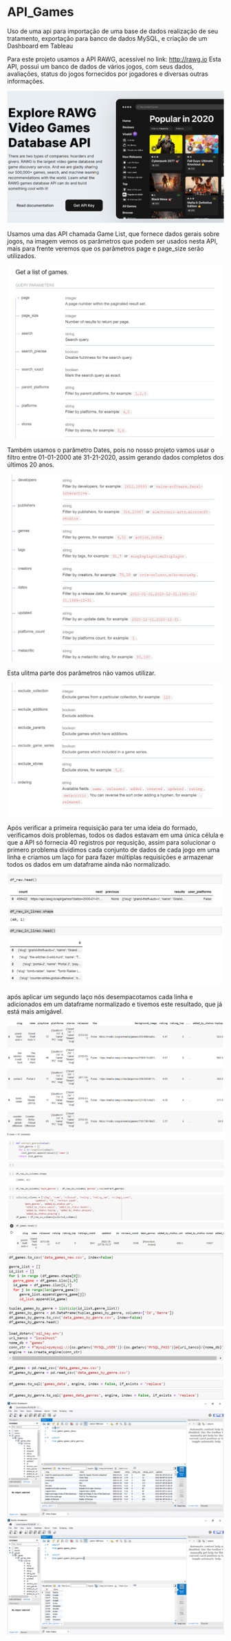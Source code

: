 # API_Games
Uso de uma api para importação de uma base de dados realização de seu tratamento, exportação para banco de dados MySQL, e criação de um Dashboard em Tableau

Para este projeto usamos a API RAWG, acessível no link: http://rawg.io
Esta API, possui um banco de dados de vários jogos, com seus dados, avaliações, status do jogos fornecidos por jogadores e diversas outras informações.

<img src=images/001.png>

Usamos uma das API chamada Game List, que fornece dados gerais sobre jogos, na imagem vemos os parâmetros que podem ser usados nesta API, 
mais para frente veremos que os parâmetros page e page_size serão utilizados.

<img src=images/002.png>

Também usamos o parâmetro Dates, pois no nosso projeto vamos usar o filtro entre 01-01-2000 até 31-21-2020, assim gerando dados completos dos últimos 20 anos.

<img src=images/003.png>

Esta ulitma parte dos parâmetros não vamos utilizar.

<img src=images/004.png>

Após verificar a primeira requisição para ter uma ideia do formado, verificamos dois problemas, todos os dados estavam em uma única célula e que a API só fornecia 40 registros por requsição, assim para solucionar o primero problema dividimos cada conjunto de dados de cada jogo em uma linha e criamos um laço for para fazer múltiplas requisições e armazenar todos os dados em um dataframe ainda não normalizado.

<img src=images/005.png>

após aplicar um segundo laço nós desempacotamos cada linha e adicionados em um dataframe normalizado e tivemos este resultado, que já está mais amigável.

<img src=images/006.png>



<img src=images/007.png>



<img src=images/008.png>



<img src=images/009.png>


<img src=images/010.png>
